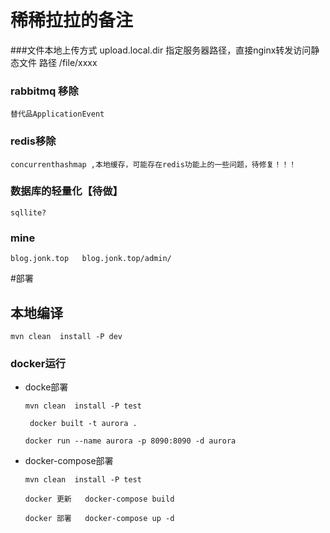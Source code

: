 
# 稀稀拉拉的备注
###文件本地上传方式
    upload.local.dir 指定服务器路径，直接nginx转发访问静态文件 路径  /file/xxxx
### rabbitmq 移除 
    替代品ApplicationEvent
### redis移除
    concurrenthashmap ,本地缓存，可能存在redis功能上的一些问题，待修复！！！
### 数据库的轻量化【待做】 
    sqllite?
### mine
    blog.jonk.top   blog.jonk.top/admin/
#部署

## 本地编译

    mvn clean  install -P dev


### docker运行 

* docke部署

    ```mvn clean  install -P test ```
     
    ``` docker built -t aurora .```
    
    ``` docker run --name aurora -p 8090:8090 -d aurora ```
  
* docker-compose部署
  
  ``` mvn clean  install -P test ```
   
  ``` docker 更新   docker-compose build  ```

  ``` docker 部署   docker-compose up -d  ```
